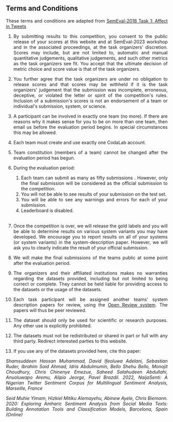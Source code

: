 ## Terms and Conditions

These terms and conditions are adapted from [SemEval-2018 Task 1: Affect in Tweets](https://competitions.codalab.org/competitions/17751#learn_the_details-terms_and_conditions)


1. By submitting results to this competition, you consent to the public release of your scores at this website and at SemEval-2023 workshop and in the associated proceedings, at the task organizers' discretion. Scores may include, but are not limited to, automatic and manual quantitative judgements, qualitative judgements, and such other metrics as the task organizers see fit. You accept that the ultimate decision of metric choice and score value is that of the task organizers.

2. You further agree that the task organizers are under no obligation to release scores and that scores may be withheld if it is the task organizers' judgement that the submission was incomplete, erroneous, deceptive, or violated the letter or spirit of the competition's rules. Inclusion of a submission's scores is not an endorsement of a team or individual's submission, system, or science.

3. A participant can be involved in exactly one team (no more). If there are reasons why it makes sense for you to be on more than one team, then email us before the evaluation period begins. In special circumstances this may be allowed.

4. Each team must create and use exactly one CodaLab account.

5. Team constitution (members of a team) cannot be changed after the evaluation period has begun.

6. During the evaluation period:
   
      1. Each team can submit as many as fifty submissions . However, only the final submission will be considered as the official submission to the competition.   
      2. You will not be able to see results of your submission on the test set.
      3. You will be able to see any warnings and errors for each of your submission.
      4. Leaderboard is disabled.
<br> </br>

7. Once the competition is over, we will release the gold labels and you will be able to determine results on various system variants you may have developed. We encourage you to report results on all of your systems (or system variants) in the system-description paper. However, we will ask you to clearly indicate the result of your official submission.

8. We will make the final submissions of the teams public at some point after the evaluation period.

9.  The organizers and their affiliated institutions makes no warranties regarding the datasets provided, including but not limited to being correct or complete. They cannot be held liable for providing access to the datasets or the usage of the datasets.

10. Each task participant will be assigned another teams’ system description papers for review, using the [Open Review system](https://openreview.net). The papers will thus be peer reviewed.

11. The dataset should only be used for scientific or research purposes. Any other use is explicitly prohibited.

12. The datasets must not be redistributed or shared in part or full with any third party. Redirect interested parties to this website.

13. If you use any of the datasets provided here, cite this paper: 



<cite>Shamsuddeen Hassan Muhammad, David Ifeoluwa Adelani, Sebastian Ruder, Ibrahim Said Ahmad, Idris Abdulmumin, Bello Shehu Bello, Monojit Choudhury, Chris Chinenye Emezue, Saheed Salahudeen Abdullahi, Anuoluwapo Aremu, Alipio Jeorge, Pavel Brazdil. 2022, NaijaSenti: A Nigerian Twitter Sentiment Corpus for Multilingual Sentiment Analysis, Marseille, France <cite>

<cite> Seid Muhie Yimam, Hizkiel Mitiku Alemayehu, Abinew Ayele, Chris Biemann. 2020: Exploring Amharic Sentiment Analysis from Social Media Texts: Building Annotation Tools and Classification Models, Barcelona, Spain (Online) <cite>


<style>
body {
text-align: justify}
</style>
